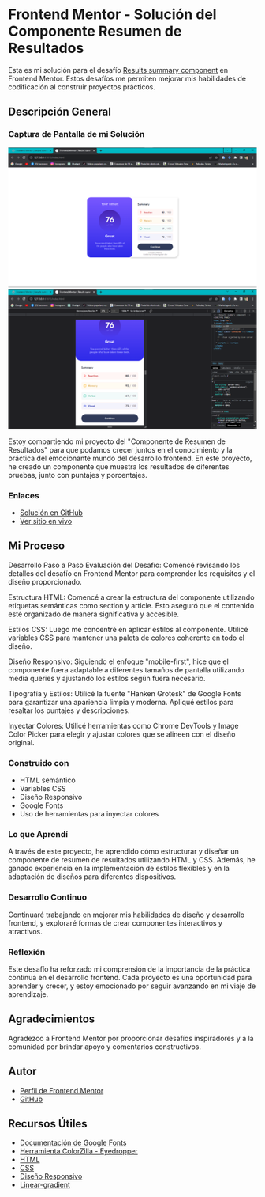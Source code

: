 # Frontend Mentor - Solución del Componente Resumen de Resultados

Esta es mi solución para el desafío [Results summary component](https://www.frontendmentor.io/challenges/results-summary-component-CE_K6s0maV/hub) en Frontend Mentor. Estos desafíos me permiten mejorar mis habilidades de codificación al construir proyectos prácticos.

## Descripción General
### Captura de Pantalla de mi Solución

![Captura de Pantalla](./design/Captura%20de%20pantalla%20desktop.png)
![Captura de Pantalla](./design/Captura%20de%20pantalla%20mobile.png)

Estoy compartiendo mi proyecto del "Componente de Resumen de Resultados" para que podamos crecer juntos en el conocimiento y la práctica del emocionante mundo del desarrollo frontend. En este proyecto, he creado un componente que muestra los resultados de diferentes pruebas, junto con puntajes y porcentajes.

### Enlaces

- [Solución en GitHub](https://github.com/CristianAguilar-dev/Resumen-de-Resultados-Proyecto-Frontend-Mentor)
- [Ver sitio en vivo]()

## Mi Proceso

Desarrollo Paso a Paso
Evaluación del Desafío: Comencé revisando los detalles del desafío en Frontend Mentor para comprender los requisitos y el diseño proporcionado.

Estructura HTML: Comencé a crear la estructura del componente utilizando etiquetas semánticas como section y article. Esto aseguró que el contenido esté organizado de manera significativa y accesible.

Estilos CSS: Luego me concentré en aplicar estilos al componente. Utilicé variables CSS para mantener una paleta de colores coherente en todo el diseño.

Diseño Responsivo: Siguiendo el enfoque "mobile-first", hice que el componente fuera adaptable a diferentes tamaños de pantalla utilizando media queries y ajustando los estilos según fuera necesario.

Tipografía y Estilos: Utilicé la fuente "Hanken Grotesk" de Google Fonts para garantizar una apariencia limpia y moderna. Apliqué estilos para resaltar los puntajes y descripciones.

Inyectar Colores: Utilicé herramientas como Chrome DevTools y Image Color Picker para elegir y ajustar colores que se alineen con el diseño original.

### Construido con

- HTML semántico
- Variables CSS
- Diseño Responsivo
- Google Fonts
- Uso de herramientas para inyectar colores

### Lo que Aprendí

A través de este proyecto, he aprendido cómo estructurar y diseñar un componente de resumen de resultados utilizando HTML y CSS. Además, he ganado experiencia en la implementación de estilos flexibles y en la adaptación de diseños para diferentes dispositivos.

### Desarrollo Continuo

Continuaré trabajando en mejorar mis habilidades de diseño y desarrollo frontend, y exploraré formas de crear componentes interactivos y atractivos.

### Reflexión

Este desafío ha reforzado mi comprensión de la importancia de la práctica continua en el desarrollo frontend. Cada proyecto es una oportunidad para aprender y crecer, y estoy emocionado por seguir avanzando en mi viaje de aprendizaje.

## Agradecimientos

Agradezco a Frontend Mentor por proporcionar desafíos inspiradores y a la comunidad por brindar apoyo y comentarios constructivos.

## Autor

- [Perfil de Frontend Mentor](https://www.frontendmentor.io/profile/CristianAguilar-dev)
- [GitHub](https://github.com/CristianAguilar-dev)

## Recursos Útiles

- [Documentación de Google Fonts](https://developers.google.com/fonts/docs/getting_started)
- [Herramienta ColorZilla - Eyedropper](https://www.colorzilla.com/eyedropper/)
- [HTML](https://developer.mozilla.org/en-US/docs/Web/HTML)
- [CSS](https://developer.mozilla.org/en-US/docs/Web/CSS)
- [Diseño Responsivo](https://www.w3schools.com/html/html_responsive.asp)
- [Linear-gradient](https://developer.mozilla.org/en-US/docs/Web/CSS/gradient/linear-gradient)
